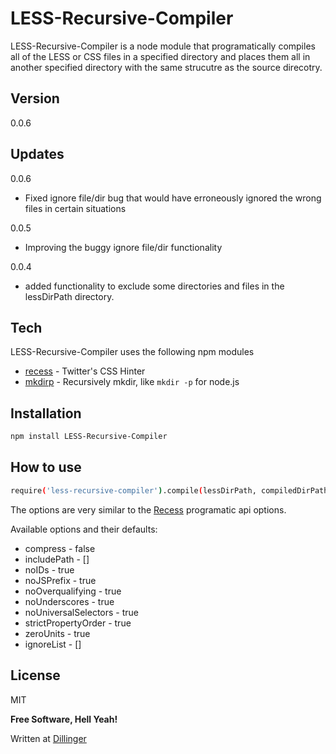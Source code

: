 LESS-Recursive-Compiler
=========

LESS-Recursive-Compiler is a node module that programatically compiles all of the LESS or CSS files in a specified directory and places them all in another specified directory with the same strucutre as the source direcotry.


Version
----

0.0.6

Updates
-----------
0.0.6
* Fixed ignore file/dir bug that would have erroneously ignored the wrong files in certain situations

0.0.5
* Improving the buggy ignore file/dir functionality

0.0.4
* added functionality to exclude some directories and files in the lessDirPath directory.

Tech
-----------

LESS-Recursive-Compiler uses the following npm modules

* [recess] - Twitter's CSS Hinter
* [mkdirp] - Recursively mkdir, like `mkdir -p` for node.js


Installation
--------------

```sh
npm install LESS-Recursive-Compiler
```

How to use
--------------

```sh
require('less-recursive-compiler').compile(lessDirPath, compiledDirPath, [options])
```
The options are very similar to the [Recess] programatic api options.


Available options and their defaults:

- compress - false
- includePath - []
- noIDs - true
- noJSPrefix - true
- noOverqualifying - true
- noUnderscores - true
- noUniversalSelectors - true
- strictPropertyOrder - true
- zeroUnits - true
- ignoreList - []


License
----

MIT


**Free Software, Hell Yeah!**

Written at [Dillinger]

[recess]:http://twitter.github.io/recess/
[mkdirp]:https://www.npmjs.org/package/mkdirp
[dillinger]:http://dillinger.io/

